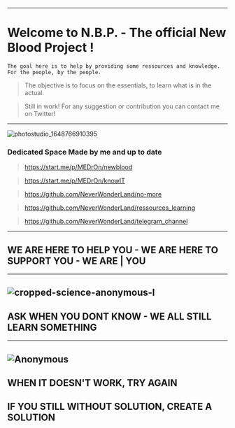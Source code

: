 -----------------------------------
# Welcome to N.B.P. - The official New Blood Project !

    The goal here is to help by providing some ressources and knowledge. For the people, by the people.

> The objective is to focus on the essentials, to learn what is in the actual.

> Still in work! For any suggestion or contribution you can contact me on Twitter!
-----------------------------------

![photostudio_1648766910395](https://user-images.githubusercontent.com/64184513/171076956-59c3a8c4-1b4e-4972-ae4f-4129ca0180e7.png)

### Dedicated Space Made by me and up to date

  > https://start.me/p/MEDrOn/newblood
 
  > https://start.me/p/MEDrOn/knowIT
 
  > https://github.com/NeverWonderLand/no-more
 
  > https://github.com/NeverWonderLand/ressources_learning
 
  > https://github.com/NeverWonderLand/telegram_channel

---------------------
## WE ARE HERE TO HELP YOU - WE ARE HERE TO SUPPORT YOU - WE ARE | YOU
--------------------
![cropped-science-anonymous-l](https://user-images.githubusercontent.com/64184513/171263649-4a26e75e-5371-41d7-9e5d-9df629c41827.jpg)
--------------------
## ASK WHEN YOU DONT KNOW - WE ALL STILL LEARN SOMETHING
-------------------
![Anonymous](https://user-images.githubusercontent.com/64184513/171263895-ef0fafc8-24c9-4f0b-81c4-8d114629fff3.jpg)
-------------------
## WHEN IT DOESN'T WORK, TRY AGAIN
## IF YOU STILL WITHOUT SOLUTION, CREATE A SOLUTION

